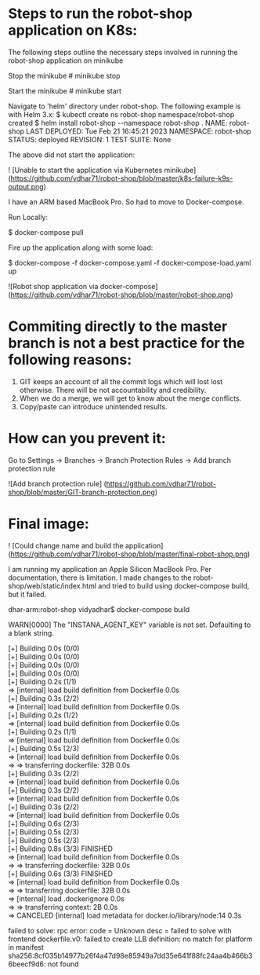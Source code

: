 # Steps to run the robot-shop application on K8s:

The following steps outline the necessary steps involved in running the robot-shop
application on minikube

Stop the minikube
\# minikube stop

Start the minikube
\# minikube start

Navigate to 'helm' directory under robot-shop. The following example is with Helm 3.x:
$ kubectl create ns robot-shop
namespace/robot-shop created
$ helm install robot-shop --namespace robot-shop .
NAME: robot-shop
LAST DEPLOYED: Tue Feb 21 16:45:21 2023
NAMESPACE: robot-shop
STATUS: deployed
REVISION: 1
TEST SUITE: None

The above did not start the application:

! [Unable to start the application via Kubernetes minikube] (https://github.com/vdhar71/robot-shop/blob/master/k8s-failure-k9s-output.png)

I have an ARM based MacBook Pro.  So had to move to Docker-compose.

Run Locally:

$ docker-compose pull

Fire up the application along with some load:

$ docker-compose -f docker-compose.yaml -f docker-compose-load.yaml up

![Robot shop application via docker-compose] (https://github.com/vdhar71/robot-shop/blob/master/robot-shop.png)

# Commiting directly to the master branch is not a best practice for the following reasons:
1. GIT keeps an account of all the commit logs which will lost lost otherwise. There will be not accountability and credibility.
2. When we do a merge, we will get to know about the merge conflicts.
3. Copy/paste can introduce unintended results.

# How can you prevent it:
Go to Settings -> Branches -> Branch Protection Rules -> Add branch protection rule

![Add branch protection rule] (https://github.com/vdhar71/robot-shop/blob/master/GIT-branch-protection.png)

# Final image:
! [Could change name and build the application] (https://github.com/vdhar71/robot-shop/blob/master/final-robot-shop.png)

I am running my application an Apple Silicon MacBook Pro. Per documentation, there is limitation. I made changes to the 
robot-shop/web/static/index.html and tried to build using docker-compose build, but it failed.

dhar-arm:robot-shop vidyadhar$ docker-compose build  

WARN[0000] The "INSTANA_AGENT_KEY" variable is not set. Defaulting to a blank string.  

[+] Building 0.0s (0/0)  
[+] Building 0.0s (0/0)  
[+] Building 0.0s (0/0)  
[+] Building 0.0s (0/0)  
[+] Building 0.2s (1/1)  
 => [internal] load build definition from Dockerfile                                                                                   0.0s  
[+] Building 0.3s (2/2)  
 => [internal] load build definition from Dockerfile                                                                                   0.0s  
[+] Building 0.2s (1/2)  
 => [internal] load build definition from Dockerfile                                                                                   0.0s  
[+] Building 0.2s (1/1)  
 => [internal] load build definition from Dockerfile                                                                                   0.0s  
[+] Building 0.5s (2/3)  
 => [internal] load build definition from Dockerfile                                                                                   0.0s  
 => => transferring dockerfile: 32B                                                                                                    0.0s  
[+] Building 0.3s (2/2)  
 => [internal] load build definition from Dockerfile                                                                                   0.0s  
[+] Building 0.3s (2/2)  
 => [internal] load build definition from Dockerfile                                                                                   0.0s  
[+] Building 0.3s (2/2)  
 => [internal] load build definition from Dockerfile                                                                                   0.0s  
[+] Building 0.6s (2/3)  
[+] Building 0.5s (2/3)  
[+] Building 0.5s (2/3)  
[+] Building 0.8s (3/3) FINISHED  
 => [internal] load build definition from Dockerfile                                                                                   0.0s  
 => => transferring dockerfile: 32B                                                                                                    0.0s  
[+] Building 0.6s (3/3) FINISHED  
 => [internal] load build definition from Dockerfile                                                                                   0.0s  
 => => transferring dockerfile: 32B                                                                                                    0.0s  
 => [internal] load .dockerignore                                                                                                      0.0s  
 => => transferring context: 2B                                                                                                        0.0s  
 => CANCELED [internal] load metadata for docker.io/library/node:14                                                                    0.3s  
 
failed to solve: rpc error: code = Unknown desc = failed to solve with frontend dockerfile.v0: failed to create LLB definition: no match for platform in manifest sha256:8cf035b14977b26f4a47d98e85949a7dd35e641f88fc24aa4b466b36beecf9d6: not found

